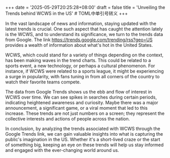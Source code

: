 +++
date = '2025-05-29T20:25:28+08:00'
draft = false
title = 'Unveiling the Trends behind WCWS in the US' # TOML中单引号转义
+++

In the vast landscape of news and information, staying updated with the latest trends is crucial. One such aspect that has caught the attention lately is the WCWS, and to understand its significance, we turn to the trends data from Google. The link https://trends.google.com/trending/rss?geo=US provides a wealth of information about what's hot in the United States. 

WCWS, which could stand for a variety of things depending on the context, has been making waves in the trend charts. This could be related to a sports event, a new technology, or perhaps a cultural phenomenon. For instance, if WCWS were related to a sports league, it might be experiencing a surge in popularity, with fans tuning in from all corners of the country to watch their favorite teams compete. 

The data from Google Trends shows us the ebb and flow of interest in WCWS over time. We can see spikes in searches during certain periods, indicating heightened awareness and curiosity. Maybe there was a major announcement, a significant game, or a viral moment that led to this increase. These trends are not just numbers on a screen; they represent the collective interests and actions of people across the nation. 

In conclusion, by analyzing the trends associated with WCWS through the Google Trends link, we can gain valuable insights into what is capturing the public's imagination in the US. Whether it's a short-lived craze or the start of something big, keeping an eye on these trends will help us stay informed and engaged with the ever-changing world around us.